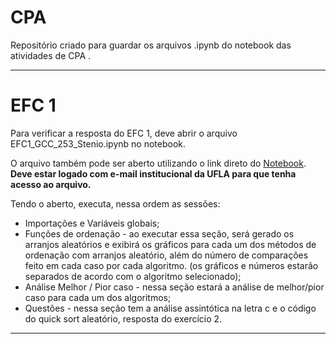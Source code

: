 # CPA
Repositório criado para guardar os arquivos .ipynb do notebook das atividades de CPA . 

------
# EFC 1

Para verificar a resposta do EFC 1, deve abrir o arquivo EFC1_GCC_253_Stenio.ipynb no notebook. 


O arquivo também pode ser aberto utilizando o link direto do [Notebook](https://colab.research.google.com/drive/1uzO9EaqAKADY1LauWIx8O5m8MpObgWIG?usp=sharing). **Deve estar logado com e-mail institucional da UFLA para que tenha acesso ao arquivo.** 

Tendo o aberto, executa, nessa ordem as sessões: 

* Importações e Variáveis globais; 
* Funções de ordenação - ao executar essa seção, será gerado os arranjos aleatórios e exibirá os gráficos para cada um dos métodos de ordenação com arranjos aleatório, além do número de comparações feito em cada caso por cada algoritmo. (os gráficos e números estarão separados de acordo com o algoritmo selecionado);
* Análise Melhor / Pior caso - nessa seção estará a análise de melhor/pior caso para cada um dos algoritmos; 
* Questões - nessa seção tem a análise assintótica na letra c e o código do quick sort aleatório, resposta do exercício 2. 
----- 
